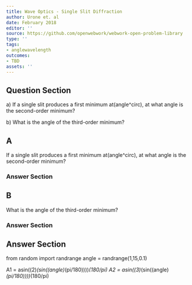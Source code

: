 ```yaml
---
title: Wave Optics - Single Slit Diffraction
author: Urone et. al
date: February 2018
editor: ''
source: https://github.com/openwebwork/webwork-open-problem-library
type: ''
tags:
- anglewavelength
outcomes:
- TBD
assets: ''
---
```


## Question Section 

a) If a single slit produces a first minimum at(angle^circ), at what angle is the second-order minimum? 
 
b) What is the angle of the third-order minimum?
## A
If a single slit produces a first minimum at(angle^circ), at what angle is the second-order minimum? 
### Answer Section
## B
What is the angle of the third-order minimum?
### Answer Section


## Answer Section

from random import randrange
angle = randrange(1,15,0.1)

A1 = asin((2)*(sin((angle)*(pi/180))))*(180/pi)
A2 = asin((3)*(sin((angle)*(pi/180))))*(180/pi)